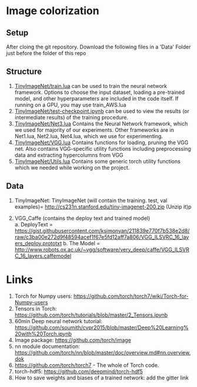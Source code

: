 # Image colorization

## Setup
After cloing the git repository. Download the following files in a 'Data' Folder just before the folder of this repo

## Structure
1. [TinyImageNet/train.lua](TinyImageNet/train.lua) can be used to train the neural network framework. Options to choose the input dataset, loading a pre-trained model, and other hyperparameters are included in the code itself. If running on a GPU, you may use train_AWS.lua
2. [TinyImageNet/test-checkpoint.ipynb](TinyImageNet/test-checkpoint.ipynb) can be used to view the results (or intermediate results) of the training procedure.
3. [TinyImageNet/Net3.lua](TinyImageNet/Net3.lua) Contains the Neural Network framework, which we used for majority of our experiments. Other frameworks are in Net1.lua, Net2.lua, Net4.lua, which we use for experimenting.
4. [TinyImageNet/VGG.lua](TinyImageNet/VGG.lua) Contains functions for loading, pruning the VGG net. Also contains VGG-specific utility functions including preprocessing data and extracting hypercolumns from VGG
5. [TinyImageNet/Utils.lua](TinyImageNet/Utils.lua) Contains some generic torch utility functions which we needed while working on the project.

## Data
1. TinyImageNet: TinyImageNet (will contain the training. test, val examples)= http://cs231n.stanford.edu/tiny-imagenet-200.zip (Unzip it)p

2. VGG_Caffe (contains the deploy text and trained model)	
   a. DeployText = https://gist.githubusercontent.com/ksimonyan/211839e770f7b538e2d8/raw/c3ba00e272d9f48594acef1f67e5fd12aff7a806/VGG_ILSVRC_16_layers_deploy.prototxt
   b. The Model  = http://www.robots.ox.ac.uk/~vgg/software/very_deep/caffe/VGG_ILSVRC_16_layers.caffemodel

# Links
1. Torch for Numpy users: https://github.com/torch/torch7/wiki/Torch-for-Numpy-users
2. Tensors in Torch: https://github.com/torch/tutorials/blob/master/2_Tensors.ipynb
3. 60min Deep neural network tutorial: https://github.com/soumith/cvpr2015/blob/master/Deep%20Learning%20with%20Torch.ipynb
4. Image package: https://github.com/torch/image
5. nn module documentation: https://github.com/torch/nn/blob/master/doc/overview.md#nn.overview.dok
6. https://github.com/torch/torch7 - The whole of Torch code.
7. torch-hdf5: https://github.com/deepmind/torch-hdf5
8. How to save weights and biases of a trained network: add the gitter link  

